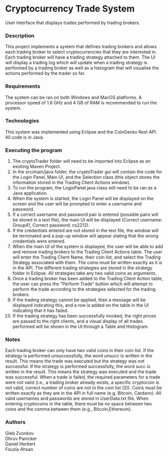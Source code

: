 # **Cryptocurrency Trade System**
User Interface that displays trades performed by trading brokers.

### **Description**
This project implements a system that defines trading brokers and allows each trading broker to select cryptocurrencies that they are interested in. Each trading broker will have a trading strategy attached to them. The UI will display a trading log which will update when a trading strategy is performed by a trading broker as well as a histogram that will visualise the actions performed by the trader so far.

### **Requirements**
The system can be ran on both Windows and MacOS platforms. A processor speed of 1.6 GHz and 4 GB of RAM is recommended to run the system. 

### **Technologies**
This system was implemented using Eclipse and the CoinGecko Rest API. All code is in Java.

### **Executing the program**
1. The cryptoTrader folder will need to be imported into Eclipse as an existing Maven Project.
2. In the src/main/java folder, the cryptoTrader gui will contain the code for the Login Panel, Main UI, and the Selection class (this object stores the information stored in the Trading Client Actions window). 
3. To run the program, the LoginPanel.java class will need to be ran as a Java application.
4. When the system is started, the Login Panel will be displayed on the screen and the user will be prompted to enter a username and password.
5. If a correct username and password pair is entered (possible pairs will be stored in a text file), the main UI will be displayed (Correct username: Group41, Correct password: cs2212).
6. If the credentials entered are not stored in the text file, the window will be terminated and a pop-up window will appear stating that the wrong credentials were entered.
7. When the main UI of the system is displayed, the user will be able to add and remove trading brokers to the Trading Client Actions table. The user will enter the Trading Client Name, their coin list, and select the Trading Strategy associated with them. The coins must be written exactly as it is in the API. The different trading strategies are stored in the strategy folder in Eclipse. All strategies take any two valid coins as arguments.
8. Once a trading broker has been added to the Trading Client Action table, the user can press the "Perform Trade" button which will attempt to perform the trade according to the strategies selected for the trading brokers. 
9. If the trading strategy cannot be applied, then a message will be displayed indicating this, and a row is added on the table in the UI indicating that it has failed.
10. If the trading strategy has been successfully invoked, the right prices are passed to the right clients, and a visual display of all trades performed will be shown in the UI through a Table and Histogram.

### **Notes**
Each trading broker can only have two valid coins in their coin list. If the strategy is performed unsuccessfully, the word unsucc is written in the result. This means the trade was executed but the strategy was not successful. If the strategy is performed successfully, the word succ is written in the result. This means the strategy was executed and the trade was successful. When a trade is failed, the required parameters for a trade were not valid (i.e., a trading broker already exists, a specific cryptocoin is not valid, correct number of coins are not in the coin list (2)). Coins must be written exactly as they are in the API in full name (e.g. Bitcoin, Cardano). All valid usernames and passwords are stored in UserData.txt file. When entering cryptocoins in the table, there must be no space between two coins and the comma between them (e.g., Bitcoin,Ethereum).

### **Authors**
Gleb Zvonkov  
Dhruv Panicker  
Daniel Herbert  
Fouzia Ahsan  